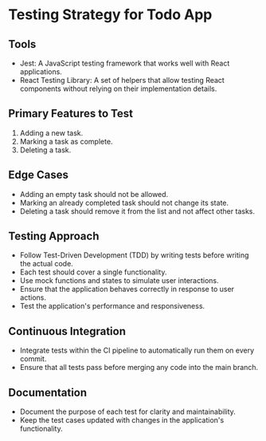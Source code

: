 # Testing Strategy for Todo App

## Tools
- Jest: A JavaScript testing framework that works well with React applications.
- React Testing Library: A set of helpers that allow testing React components without relying on their implementation details.

## Primary Features to Test
1. Adding a new task.
2. Marking a task as complete.
3. Deleting a task.

## Edge Cases
- Adding an empty task should not be allowed.
- Marking an already completed task should not change its state.
- Deleting a task should remove it from the list and not affect other tasks.

## Testing Approach
- Follow Test-Driven Development (TDD) by writing tests before writing the actual code.
- Each test should cover a single functionality.
- Use mock functions and states to simulate user interactions.
- Ensure that the application behaves correctly in response to user actions.
- Test the application's performance and responsiveness.

## Continuous Integration
- Integrate tests within the CI pipeline to automatically run them on every commit.
- Ensure that all tests pass before merging any code into the main branch.

## Documentation
- Document the purpose of each test for clarity and maintainability.
- Keep the test cases updated with changes in the application's functionality.